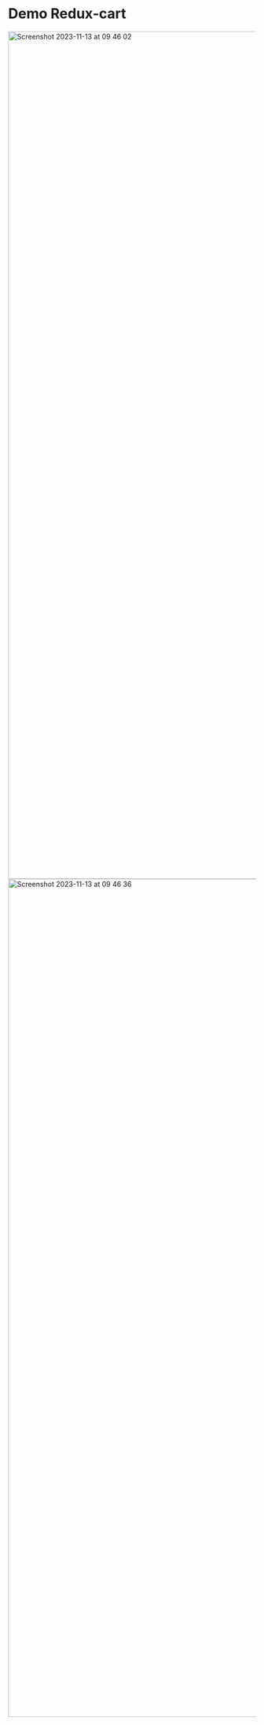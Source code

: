 # Demo Redux-cart
<img width="1720" alt="Screenshot 2023-11-13 at 09 46 02" src="https://github.com/mojahid-belaman/Redux-cart/assets/26336407/208a7dae-997c-4033-baec-8ae96c51f0c2">
<img width="1701" alt="Screenshot 2023-11-13 at 09 46 36" src="https://github.com/mojahid-belaman/Redux-cart/assets/26336407/e7e7dc7a-cd15-4543-924c-60ff6c4dbd03">
